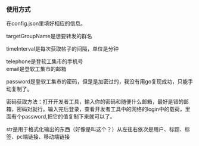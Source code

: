 ### 使用方式   
在config.json里填好相应的信息。  

targetGroupName是想要转发的群名  
 
timeInterval是每次获取帖子的间隔，单位是分钟  

telephone是登软工集市的手机号  
email是登软工集市的邮箱  

password是登软工集市的密码，但是是加密过的，我没有用go复现成功，只能手动复制了。  

密码获取方法：打开开发者工具，输入你的密码和随便什么邮箱，最好是错的邮箱，密码对就行。输入完后登录，查看开发者工具中的网络的login中的载荷，里面有个password,把它的值复制下来就可以了。  

str是用于格式化输出的东西（好像是叫这个？）从左往右依次是用户、标题、标签、pc端链接、移动端链接
